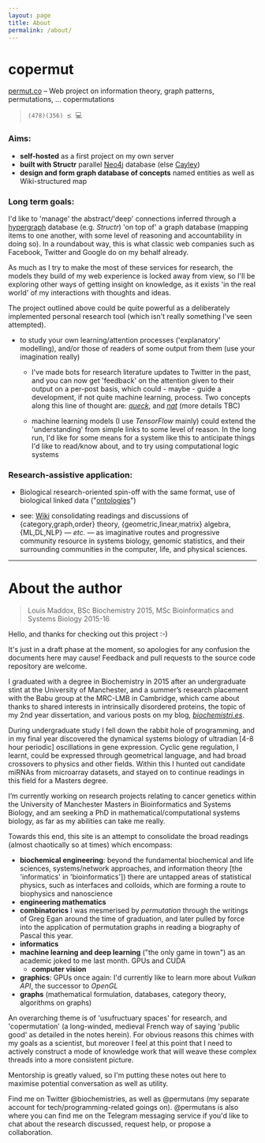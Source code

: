 ```yaml
---
layout: page
title: About
permalink: /about/
---
```


# copermut

[permut.co](http://permut.co) – Web project on information theory, graph patterns, permutations, … copermutations

> `(478)(356) ⪯ `:computer:

### Aims:
- __self-hosted__ as a first project on my own server
- __built with Structr__ parallel [Neo4j](https://neo4j.com) database (else [Cayley](https://github.com/cayleygraph/cayley))
- __design and form graph database of concepts__ named entities as well as Wiki-structured map

### Long term goals:

I'd like to 'manage' the abstract/'deep' connections inferred through a [hypergraph](https://en.wikipedia.org/wiki/Hypergraph) database (e.g. _Structr_) 'on top of' a graph database (mapping items to one another, with some level of reasoning and accountability in doing so). In a roundabout way, this is what classic web companies such as Facebook, Twitter and Google do on my behalf already.

As much as I try to make the most of these services for research, the models they build of my web experience is locked away from view, so I'll be exploring other ways of getting insight on knowledge, as it exists 'in the real world' of my interactions with thoughts and ideas.

The project outlined above could be quite powerful as a deliberately implemented personal research tool (which isn't really something I've seen attempted).

- to study your own learning/attention processes ('explanatory' modelling), and/or those of readers of some output from them (use your imagination really)
  - I've made bots for research literature updates to Twitter in the past, and you can now get 'feedback' on the attention given to their output on a per-post basis, which could - maybe - guide a development, if not quite machine learning, process. Two concepts along this line of thought are: [_queck_](https://github.com/lmmx/queck), and [_nat_](https://github.com/lmmx/nat/wiki) (more details TBC)

  - machine learning models (I use _TensorFlow_ mainly) could extend the 'understanding' from simple links to some level of reason. In the long run, I'd like for some means for a system like this to anticipate things I'd like to read/know about, and to try using computational logic systems


### Research-assistive application:
- Biological research-oriented spin-off with the same format, use of biological linked data ("[ontologies](http://obofoundry.org)")

- see: [Wiki](https://github.com/lmmx/copermut/wiki) consolidating readings and discussions of {category,graph,order} theory, {geometric,linear,matrix} algebra, {ML,DL,NLP} — _etc._ — as imaginative routes and progressive community resource in systems biology, genomic statistics, and their surrounding communities in the computer, life, and physical sciences.

- - -

# About the author

> Louis Maddox, BSc Biochemistry 2015, MSc Bioinformatics and Systems Biology 2015-16

Hello, and thanks for checking out this project :-)

It's just in a draft phase at the moment, so apologies for any confusion the documents here may cause! Feedback and pull requests to the source code repository are welcome.

I graduated with a degree in Biochemistry in 2015 after an undergraduate stint at the University of Manchester, and a summer’s research placement with the Babu group at the MRC-LMB in Cambridge, which came about thanks to shared interests in intrinsically disordered proteins, the topic of my 2nd year dissertation, and various posts on my blog, [_biochemistri.es_](http://biochemistri.es).

During undergraduate study I fell down the rabbit hole of programming, and in my final year discovered the dynamical systems biology of ultradian [4-8 hour periodic] oscillations in gene expression. Cyclic gene regulation, I learnt, could be expressed through geometrical language, and had broad crossovers to physics and other fields. Within this I hunted out candidate miRNAs from microarray datasets, and stayed on to continue readings in this field for a Masters degree.

I’m currently working on research projects relating to cancer genetics within the University of Manchester Masters in Bioinformatics and Systems Biology, and am seeking a PhD in mathematical/computational systems biology, as far as my abilities can take me really.

Towards this end, this site is an attempt to consolidate the broad readings (almost chaotically so at times) which encompass:

- __biochemical engineering__: beyond the fundamental biochemical and life sciences, systems/network approaches, and information theory [the 'informatics' in 'bioinformatics']) there are untapped areas of statistical physics, such as interfaces and colloids, which are forming a route to biophysics and nanoscience
- __engineering mathematics__
- __combinatorics__ I was mesmerised by _permutation_ through the writings of Greg Egan around the time of graduation, and later pulled by force into the application of permutation graphs in reading a biography of Pascal this year.
- __informatics__
- __machine learning and deep learning__ ("the only game in town") as an academic joked to me last month. GPUs and CUDA
  - __computer vision__
- __graphics__: GPUs once again: I'd currently like to learn more about _Vulkan API_, the successor to _OpenGL_
- __graphs__ (mathematical formulation, databases, category theory, algorithms on graphs)

An overarching theme is of 'usufructuary spaces' for research, and 'copermutation' (a long-winded, medieval French way of saying 'public good' as detailed in the notes herein). For obvious reasons this chimes with my goals as a scientist, but moreover I feel at this point that I need to actively construct a mode of knowledge work that will weave these complex threads into a more consistent picture.

Mentorship is greatly valued, so I'm putting these notes out here to maximise potential conversation as well as utility.

Find me on Twitter @biochemistries, as well as @permutans (my separate account for tech/programming-related goings on). @permutans is also where you can find me on the Telegram messaging service if you'd like to chat about the research discussed, request help, or propose a collaboration.
